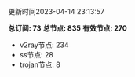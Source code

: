 更新时间2023-04-14 23:13:57

**总订阅: 73**
**总节点: 835**
**有效节点: 270**
- v2ray节点: 234
- ss节点: 28
- trojan节点: 8
